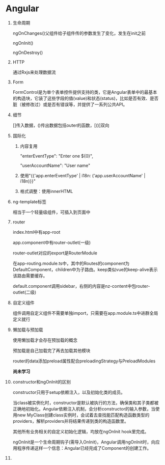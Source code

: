 # Angular

1. 生命周期

   ngOnChanges()父组件给子组件传的参数发生了变化，发生在init之前

   ngOnInit()

   ngOnDestroy()

2. HTTP

   通过Rxjs来处理数据流

3. Form

   FormControl是为单个表单控件提供支持的类，它是Angular表单中的最基本的构造块，它装了这些字段的值(value)和状态(status)，比如是否有效、是否脏（被修改过）或是否有错误等，并提供了一系列公共API。
   
3. 细节

   []传入数据，()传出数据包括outer的函数，[()]双向
   
3. 国际化

   1. 内容复用
   
      "enterEventType": "Enter one ${0}",
   
      "userAccountName": "User name"
   
   2. 使用"{{'app.enterEventType' | i18n: ('app.userAccountName' | i18n)}}"
   
   3. 格式调整：使用innerHTML
   
3. ng-template标签

   相当于一个轻量级组件，可插入到页面中
   
3. router

   index.html中有app-root
   
   app.component中有router-outlet(一级)
   
   router-outlet对应的export是RouterModule
   
   在app-routing.module.ts中，其中的Routes的component为DefaultComponent，children中为子路由。keep类似vue的keep-alive表示该路由需要缓存。
   
   default.component调用sidebar，右侧的内容是nz-content中包router-outlet(二级)
   
3. 自定义组件

   组件调用自定义组件不需要单独import，只需要在app.module.ts中进群全局定义就行
   
3. 懒加载与预加载

   使用懒加载才会存在预加载的概念
   
   预加载是自己加载完了再去加载其他模块
   
   router的data添加preload属性配合preloadingStrategy与PreloadModules
   
   **尚未学习**
   
3. constructor和ngOnInit的区别

   constructor只用于setup依赖注入，以及初始化类的成员。
   
   当class被实例化时，constructor是默认被执行的方法，确保类和其子类都被正确地初始化。Angular依赖注入机制，会分析constructor的输入参数，当使用new MyClass创建class实例时，会试着去查找能匹配构造函数类型的providers，解析providers并将结果传递到类的构造函数里。
   
   其他所有业务相关的自定义初始化逻辑，均放在ngOnInit hook里完成。
   
   ngOnInit是一个生命周期钩子(需导入OnInit)，Angular调用ngOnInit时，向应用程序传递这样一个信息：Angular已经完成了Component的创建工作。
   
3. 

   





